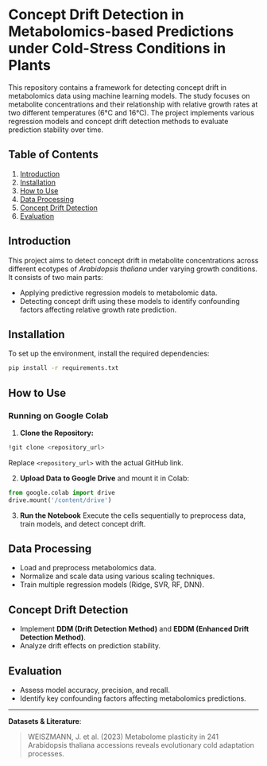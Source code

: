 # Concept Drift Detection in Metabolomics-based Predictions under Cold-Stress Conditions in Plants

This repository contains a framework for detecting concept drift in metabolomics data using machine learning models. The study focuses on metabolite concentrations and their relationship with relative growth rates at two different temperatures (6°C and 16°C). The project implements various regression models and concept drift detection methods to evaluate prediction stability over time.

## Table of Contents
1. [Introduction](#introduction)
2. [Installation](#installation)
3. [How to Use](#how-to-use)
4. [Data Processing](#data-processing)
5. [Concept Drift Detection](#concept-drift-detection)
6. [Evaluation](#evaluation)

## Introduction
This project aims to detect concept drift in metabolite concentrations across different ecotypes of *Arabidopsis thaliana* under varying growth conditions. It consists of two main parts:
- Applying predictive regression models to metabolomic data.
- Detecting concept drift using these models to identify confounding factors affecting relative growth rate prediction.

## Installation
To set up the environment, install the required dependencies:
```bash
pip install -r requirements.txt
```

## How to Use
### Running on Google Colab
1. **Clone the Repository:**
```bash
!git clone <repository_url>
```
Replace `<repository_url>` with the actual GitHub link.

2. **Upload Data to Google Drive** and mount it in Colab:
```python
from google.colab import drive
drive.mount('/content/drive')
```

3. **Run the Notebook**
Execute the cells sequentially to preprocess data, train models, and detect concept drift.

## Data Processing
- Load and preprocess metabolomics data.
- Normalize and scale data using various scaling techniques.
- Train multiple regression models (Ridge, SVR, RF, DNN).

## Concept Drift Detection
- Implement **DDM (Drift Detection Method)** and **EDDM (Enhanced Drift Detection Method)**.
- Analyze drift effects on prediction stability.

## Evaluation
- Assess model accuracy, precision, and recall.
- Identify key confounding factors affecting metabolomics predictions.
---
**Datasets & Literature**:

  > WEISZMANN, J. et al. (2023) Metabolome plasticity in 241 Arabidopsis thaliana accessions reveals evolutionary cold adaptation processes.



